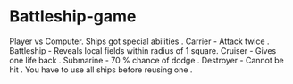 # Battleship-game
Player vs Computer.
Ships got special abilities .
Carrier - Attack twice .
Battleship - Reveals local fields within radius of 1 square.
Cruiser - Gives one life back . 
Submarine - 70 % chance of dodge .
Destroyer - Cannot be hit . 
You have to use all ships before reusing one . 
